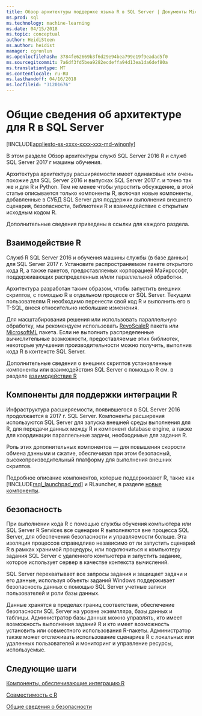 ```yaml
---
title: Обзор архитектуры поддержке языка R в SQL Server | Документы Microsoft
ms.prod: sql
ms.technology: machine-learning
ms.date: 04/15/2018
ms.topic: conceptual
author: HeidiSteen
ms.author: heidist
manager: cgronlun
ms.openlocfilehash: 3784fe62669b3f6d29e94bea799e19f9eadad5f0
ms.sourcegitcommit: 7a6df3fd5bea9282ecdeffa94d13ea1da6def80a
ms.translationtype: MT
ms.contentlocale: ru-RU
ms.lasthandoff: 04/16/2018
ms.locfileid: "31201676"
---
```

# <a name="architecture-overview-for-r-in-sql-server"></a>Общие сведения об архитектуре для R в SQL Server
[!INCLUDE[appliesto-ss-xxxx-xxxx-xxx-md-winonly](../../includes/appliesto-ss-xxxx-xxxx-xxx-md-winonly.md)]

В этом разделе Обзор архитектуры служб SQL Server 2016 R и служб SQL Server 2017 г машины обучения.

Архитектура архитектуру расширяемости имеет одинаковые или очень похожие для SQL Server 2016 и выпусках SQL Server 2017 г. и точно так же и для R и Python. Тем не менее чтобы упростить обсуждение, в этой статье описывается только компоненты R, включая новые компоненты, добавленные в СУБД SQL Server для поддержки выполнения внешнего сценария, безопасности, библиотеки R и взаимодействие с открытым исходным кодом R.

Дополнительные сведения приведены в ссылки для каждого раздела.

## <a name="r-interoperability"></a>Взаимодействие R

Служб R SQL Server 2016 и обучения машины службы (в базе данных) для SQL Server 2017 г. Установите распространяемом пакете открытого кода R, а также пакетов, предоставляемых корпорацией Майкрософт, поддерживающих распределенных и/или параллельной обработки.

Архитектура разработан таким образом, чтобы запустить внешних скриптов, с помощью R в отдельном процессе от SQL Server. Текущим пользователям R необходимо перенести свой код R и выполнить его в T-SQL, внеся относительно небольшие изменения.

Для масштабирования решения или использовать параллельную обработку, мы рекомендуем использовать [RevoScaleR](https://docs.microsoft.com/r-server/r-reference/revoscaler/revoscaler) пакета или [MicrosoftML](https://docs.microsoft.com/r-server/r-reference/microsoftml/microsoftml-package) пакета. Если не выполнить распределенные вычислительные возможности, предоставляемые этих библиотек, некоторые улучшения производительности можно получить, выполнив кода R в контексте SQL Server.

Дополнительные сведения о внешних скриптов установленные компоненты или взаимодействия SQL Server с помощью R см. в разделе [взаимодействие R](../../advanced-analytics/r/r-interoperability-in-sql-server.md)

## <a name="components-to-support-r-integration"></a>Компоненты для поддержки интеграции R

Инфраструктура расширяемости, появившегося в SQL Server 2016 продолжается в 2017 г. SQL Server. Компоненты расширения используются SQL Server для запуска внешней среды выполнения для R, для передачи данных между R и компонент database engine, а также для координации параллельные задачи, необходимые для задания R.

Роль этих дополнительных компонентов — для повышения скорости обмена данными и сжатие, обеспечивая при этом безопасный, высокопроизводительный платформу для выполнения внешних скриптов.

Подробное описание компонентов, которые поддерживают R, такие как [!INCLUDE[rsql_launchpad_md](../../includes/rsql-launchpad-md.md)] и RLauncher, в разделе [новые компоненты](../../advanced-analytics/r/new-components-in-sql-server-to-support-r.md).

## <a name="security"></a>безопасность

При выполнении кода R с помощью службы обучения компьютера или SQL Server R Services все сценарии R выполняются вне процесса SQL Server, для обеспечения безопасности и управляемости больше. Эта изоляция процессов справедливо независимо от ли запустить сценарий R в рамках хранимой процедуры, или подключиться к компьютеру задания SQL Server с удаленного компьютера и запустить задание, которое использует сервер в качестве контекста вычислений.

SQL Server перехватывает все запросы задания и защищает задачи и его данные, используя объекты заданий Windows поддерживает безопасность данных с помощью SQL Server учетные записи пользователей и роли базы данных.

Данные хранятся в пределах границ соответствия, обеспечение безопасности SQL Server на уровне экземпляра, базы данных и таблицы. Администратор базы данных можно управлять, кто имеет возможность выполнения заданий R и кто имеет возможность установить или совместного использования R-пакеты. Администратор также может отслеживать использование сценариев R с локальных или удаленных пользователей и мониторинг и управление ресурсы, используемые.

## <a name="next-steps"></a>Следующие шаги

[Компоненты, обеспечивающие интеграцию R](new-components-in-sql-server-to-support-r.md)

[Совместимость с R](r-interoperability-in-sql-server.md)

[Общие сведения о безопасности](security-overview-sql-server-r.md)
